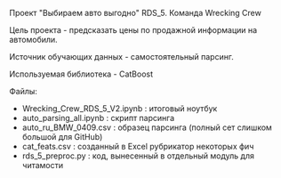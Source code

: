 Проект "Выбираем авто выгодно" RDS_5. Команда Wrecking Crew 

Цель проекта - предсказать цены по продажной информации на автомобили.

Источник обучающих данных - самостоятельный парсинг.

Используемая библиотека - CatBoost

Файлы: 

- Wrecking_Crew_RDS_5_V2.ipynb : итоговый ноутбук
- auto_parsing_all.ipynb : скрипт парсинга
- auto_ru_BMW_0409.csv : образец парсинга (полный сет слишком большой для GitHub)
- cat_feats.csv : созданный в Excel рубрикатор некоторых фич
- rds_5_preproc.py : код, вынесенный в отдельный модуль для читамости
